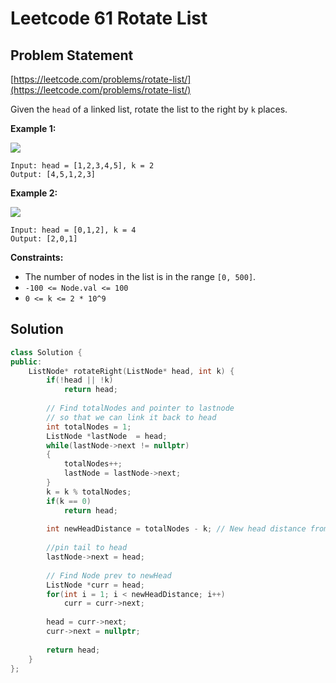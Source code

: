 # Leetcode 61 Rotate List

## Problem Statement

[https://leetcode.com/problems/rotate-list/](https://leetcode.com/problems/rotate-list/)

Given the `head` of a linked list, rotate the list to the right by `k` places.

**Example 1:**&#x20;

![](https://assets.leetcode.com/uploads/2020/11/13/rotate1.jpg)

```
Input: head = [1,2,3,4,5], k = 2
Output: [4,5,1,2,3]
```

**Example 2:**&#x20;

![](https://assets.leetcode.com/uploads/2020/11/13/roate2.jpg)

```
Input: head = [0,1,2], k = 4
Output: [2,0,1]
```

**Constraints:**

* The number of nodes in the list is in the range `[0, 500]`.
* `-100 <= Node.val <= 100`
* `0 <= k <= 2 * 10^9`

## Solution

```cpp
class Solution {
public:
    ListNode* rotateRight(ListNode* head, int k) {
        if(!head || !k) 
            return head;
        
        // Find totalNodes and pointer to lastnode 
        // so that we can link it back to head
        int totalNodes = 1;
        ListNode *lastNode  = head;
        while(lastNode->next != nullptr)
        {
            totalNodes++;
            lastNode = lastNode->next;
        }
        k = k % totalNodes;
        if(k == 0)
            return head;
        
        int newHeadDistance = totalNodes - k; // New head distance from head
        
        //pin tail to head 
        lastNode->next = head;
        
        // Find Node prev to newHead
        ListNode *curr = head;
        for(int i = 1; i < newHeadDistance; i++)
            curr = curr->next;
        
        head = curr->next;
        curr->next = nullptr;
        
        return head;        
    }
};
```

